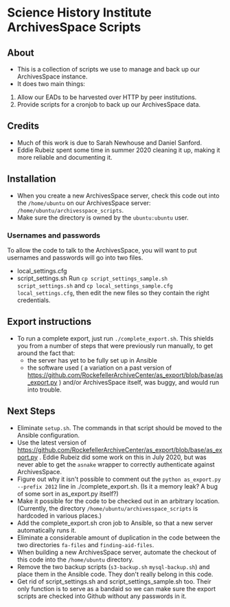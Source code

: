# Science History Institute ArchivesSpace Scripts

## About 

* This is a collection of scripts we use to manage and back up our ArchivesSpace instance.
* It does two main things:
1. Allow our EADs to be harvested over HTTP by peer institutions.
2. Provide scripts for a cronjob to back up our ArchivesSpace data.

## Credits
* Much of this work is due to Sarah Newhouse and Daniel Sanford.
* Eddie Rubeiz spent some time in summer 2020 cleaning it up, making it more reliable and documenting it.

## Installation
* When you create a new ArchivesSpace server, check this code out into the `/home/ubuntu` on our ArchivesSpace server: `/home/ubuntu/archivesspace_scripts`.
* Make sure the directory is owned by the `ubuntu:ubuntu` user.

### Usernames and passwords
To allow the code to talk to the ArchivesSpace, you will want to put usernames and passwords will go into two files.
* local_settings.cfg
* script_settings.sh
Run `cp script_settings_sample.sh script_settings.sh` and `cp local_settings_sample.cfg local_settings.cfg`, then edit the new files so they contain the right credentials.

## Export instructions
* To run a complete export, just run `./complete_export.sh`. This shields you from a number of steps that were previously run manually, to get around the fact that:
    - the server has yet to be fully set up in Ansible
    - the software used ( a variation on a past version of https://github.com/RockefellerArchiveCenter/as_export/blob/base/as_export.py ) and/or ArchivesSpace itself, was buggy, and would run into trouble.

## Next Steps
- Eliminate `setup.sh`. The commands in that script should be moved to the Ansible configuration.
- Use the latest version of https://github.com/RockefellerArchiveCenter/as_export/blob/base/as_export.py . Eddie Rubeiz did some work on this in July 2020, but was never able to get the `asnake` wrapper to correctly authenticate against ArchivesSpace.
- Figure out why it isn't possible to comment out the `python as_export.py --prefix 2012` line in  ./complete_export.sh. (Is it a memory leak? A bug of some sort in as_export.py itself?)
- Make it possible for the code to be checked out in an arbitrary location. (Currently, the directory `/home/ubuntu/archivesspace_scripts` is hardcoded in various places.)
- Add the complete_export.sh cron job to Ansible, so that a new server automatically runs it.
- Eliminate a considerable amount of duplication in the code between the two directories `fa-files` and `finding-aid-files`.
- When building a new ArchivesSpace server, automate the checkout of this code into the `/home/ubuntu` directory.
- Remove the two backup scripts (`s3-backup.sh` `mysql-backup.sh`) and place them in the Ansible code. They don't really belong in this code.
- Get rid of script_settings.sh and script_settings_sample.sh too. Their only function is to serve as a bandaid so we can make sure the export scripts are checked into Github without any passwords in it.